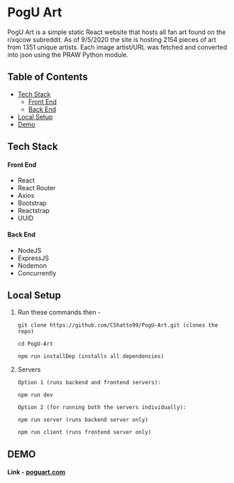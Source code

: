 # PogU Art

PogU Art is a simple static React website that hosts all fan art found on the r/xqcow subreddit. As of 9/5/2020 the site is hosting 2154 pieces of art from 1351 unique artists. Each image artist/URL was fetched and converted into json using the PRAW Python module.

## Table of Contents

- [Tech Stack](#tech-stack)
  - [Front End](#front-end)
  - [Back End](#back-end)
- [Local Setup](#local-setup)
- [Demo](#demo)

## Tech Stack

#### Front End
* React
* React Router
* Axios
* Bootstrap
* Reactstrap
* UUID

#### Back End
* NodeJS
* ExpressJS
* Nodemon
* Concurrently

## Local Setup
1. Run these commands then - 
    ```
    git clone https://github.com/CShatto99/PogU-Art.git (clones the repo)
    
    cd PogU-Art
    
    npm run installDep (installs all dependencies)
    ```
4. Servers
    ```
    Option 1 (runs backend and frontend servers):
    
    npm run dev
    
    Option 2 (for running both the servers individually):
    
    npm run server (runs backend server only)
    
    npm run client (runs frontend server only)
    ```
## DEMO

#### Link - [poguart.com](http://poguart.com)
